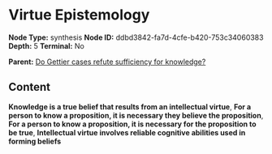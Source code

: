 # Virtue Epistemology

**Node Type:** synthesis
**Node ID:** ddbd3842-fa7d-4cfe-b420-753c34060383
**Depth:** 5
**Terminal:** No

**Parent:** [Do Gettier cases refute sufficiency for knowledge?](do-gettier-cases-refute-sufficiency-for-knowledge-antithesis-c983cc30-24a6-4687-9358-3281b19dafa9.md)

## Content

**Knowledge is a true belief that results from an intellectual virtue**, **For a person to know a proposition, it is necessary they believe the proposition**, **For a person to know a proposition, it is necessary for the proposition to be true**, **Intellectual virtue involves reliable cognitive abilities used in forming beliefs**
